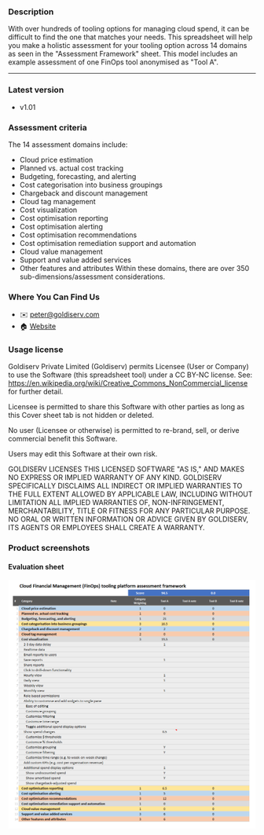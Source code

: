 ### Description

With over hundreds of tooling options for managing cloud spend, it can be difficult to find the one that matches your needs. This spreadsheet will help you make a holistic assessment for your tooling option across 14 domains as seen in the "Assessment Framework" sheet.
This model includes an example assessment of one FinOps tool anonymised as "Tool A".

---

### Latest version
- v1.01

### Assessment criteria
The 14 assessment domains include:
- Cloud price estimation
- Planned vs. actual cost tracking
- Budgeting, forecasting, and alerting
- Cost categorisation into business groupings
- Chargeback and discount management
- Cloud tag management
- Cost visualization
- Cost optimisation reporting
- Cost optimisation alerting
- Cost optimisation recommendations
- Cost optimisation remediation support and automation
- Cloud value management
- Support and value added services
- Other features and attributes
Within these domains, there are over 350 sub-dimensions/assessment considerations.

### Where You Can Find Us
- :envelope: peter@goldiserv.com
- :house: [Website](https://goldiserv.com/)

### Usage license
Goldiserv Private Limited (Goldiserv) permits Licensee (User or Company) to use the Software (this spreadsheet tool) under a 
CC BY-NC license. See: https://en.wikipedia.org/wiki/Creative_Commons_NonCommercial_license for further detail.

Licensee is permitted to share this Software with other parties as long as this Cover sheet tab is not hidden or deleted.

No user (Licensee or otherwise) is permitted to re-brand, sell, or derive commercial benefit this Software.

Users may edit this Software at their own risk.

GOLDISERV LICENSES THIS LICENSED SOFTWARE "AS IS," AND MAKES NO EXPRESS OR IMPLIED WARRANTY OF ANY KIND. GOLDISERV SPECIFICALLY DISCLAIMS ALL INDIRECT OR IMPLIED WARRANTIES TO THE FULL EXTENT ALLOWED BY APPLICABLE LAW, INCLUDING WITHOUT LIMITATION ALL IMPLIED WARRANTIES OF, NON-INFRINGEMENT, MERCHANTABILITY, TITLE OR FITNESS FOR ANY PARTICULAR PURPOSE. NO ORAL OR WRITTEN INFORMATION OR ADVICE GIVEN BY GOLDISERV, ITS AGENTS OR EMPLOYEES SHALL CREATE A WARRANTY.

### Product screenshots
#### Evaluation sheet
![sheet-1](/assets/sheet-1.png)